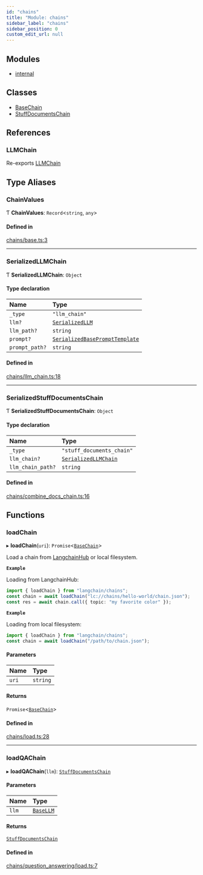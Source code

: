 ```yaml
---
id: "chains"
title: "Module: chains"
sidebar_label: "chains"
sidebar_position: 0
custom_edit_url: null
---
```


## Modules

- [internal](chains.internal.md)

## Classes

- [BaseChain](../classes/chains.BaseChain.md)
- [StuffDocumentsChain](../classes/chains.StuffDocumentsChain.md)

## References

### LLMChain

Re-exports [LLMChain](../classes/.LLMChain)

## Type Aliases

### ChainValues

Ƭ **ChainValues**: `Record`<`string`, `any`\>

#### Defined in

[chains/base.ts:3](https://github.com/hwchase17/langchainjs/blob/46f8b74/langchain/chains/base.ts#L3)

___

### SerializedLLMChain

Ƭ **SerializedLLMChain**: `Object`

#### Type declaration

| Name | Type |
| :------ | :------ |
| `_type` | ``"llm_chain"`` |
| `llm?` | [`SerializedLLM`](llms.md#serializedllm) |
| `llm_path?` | `string` |
| `prompt?` | [`SerializedBasePromptTemplate`](prompt.md#serializedbaseprompttemplate) |
| `prompt_path?` | `string` |

#### Defined in

[chains/llm_chain.ts:18](https://github.com/hwchase17/langchainjs/blob/46f8b74/langchain/chains/llm_chain.ts#L18)

___

### SerializedStuffDocumentsChain

Ƭ **SerializedStuffDocumentsChain**: `Object`

#### Type declaration

| Name | Type |
| :------ | :------ |
| `_type` | ``"stuff_documents_chain"`` |
| `llm_chain?` | [`SerializedLLMChain`](chains.md#serializedllmchain) |
| `llm_chain_path?` | `string` |

#### Defined in

[chains/combine_docs_chain.ts:16](https://github.com/hwchase17/langchainjs/blob/46f8b74/langchain/chains/combine_docs_chain.ts#L16)

## Functions

### loadChain

▸ **loadChain**(`uri`): `Promise`<[`BaseChain`](../classes/chains.BaseChain.md)\>

Load a chain from [LangchainHub](https://github.com/hwchase17/langchain-hub) or local filesystem.

**`Example`**

Loading from LangchainHub:
```ts
import { loadChain } from "langchain/chains";
const chain = await loadChain("lc://chains/hello-world/chain.json");
const res = await chain.call({ topic: "my favorite color" });
```

**`Example`**

Loading from local filesystem:
```ts
import { loadChain } from "langchain/chains";
const chain = await loadChain("/path/to/chain.json");
```

#### Parameters

| Name | Type |
| :------ | :------ |
| `uri` | `string` |

#### Returns

`Promise`<[`BaseChain`](../classes/chains.BaseChain.md)\>

#### Defined in

[chains/load.ts:28](https://github.com/hwchase17/langchainjs/blob/46f8b74/langchain/chains/load.ts#L28)

___

### loadQAChain

▸ **loadQAChain**(`llm`): [`StuffDocumentsChain`](../classes/chains.StuffDocumentsChain.md)

#### Parameters

| Name | Type |
| :------ | :------ |
| `llm` | [`BaseLLM`](../classes/llms.BaseLLM.md) |

#### Returns

[`StuffDocumentsChain`](../classes/chains.StuffDocumentsChain.md)

#### Defined in

[chains/question_answering/load.ts:7](https://github.com/hwchase17/langchainjs/blob/46f8b74/langchain/chains/question_answering/load.ts#L7)

